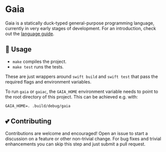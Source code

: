# Gaia

Gaia is a statically duck-typed general-purpose programming language, currently
in very early stages of development. For an introduction, check out the
[language guide](https://emlai.github.io/gaia/guide/basics.html).

## 📖 Usage

- `make` compiles the project.
- `make test` runs the tests.

These are just wrappers around `swift build` and `swift test` that pass the
required flags and environment variables.

To run `gaia` or `gaiac`, the `GAIA_HOME` environment variable needs to point to
the root directory of this project. This can be achieved e.g. with:

    GAIA_HOME=. .build/debug/gaia

## 💕 Contributing

Contributions are welcome and encouraged! Open an issue to start a discussion on
a feature or other non-trivial change. For bug fixes and trivial enhancements
you can skip this step and just submit a pull request.
